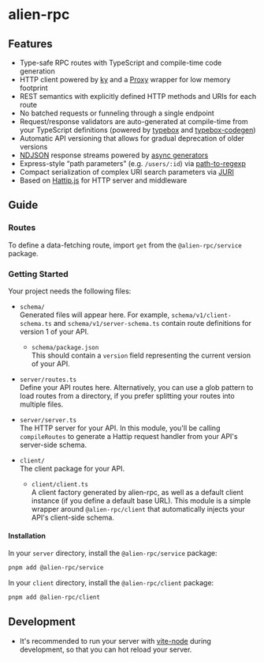 # alien-rpc

## Features

- Type-safe RPC routes with TypeScript and compile-time code generation
- HTTP client powered by [ky](https://github.com/sindresorhus/ky) and a [Proxy](https://developer.mozilla.org/en-US/docs/Web/JavaScript/Reference/Global_Objects/Proxy) wrapper for low memory footprint
- REST semantics with explicitly defined HTTP methods and URIs for each route
- No batched requests or funneling through a single endpoint
- Request/response validators are auto-generated at compile-time from your TypeScript definitions (powered by [typebox](https://github.com/sinclairzx81/typebox) and [typebox-codegen](https://github.com/sinclairzx81/typebox-codegen))
- Automatic API versioning that allows for gradual deprecation of older versions
- [NDJSON](https://github.com/ndjson/ndjson-spec) response streams powered by [async generators](https://developer.mozilla.org/en-US/docs/Web/JavaScript/Reference/Global_Objects/AsyncGenerator)
- Express-style “path parameters” (e.g. `/users/:id`) via [path-to-regexp](https://github.com/pillarjs/path-to-regexp)
- Compact serialization of complex URI search parameters via [JURI](/packages/@alien-rpc/juri)
- Based on [Hattip.js](https://github.com/hattipjs/hattip) for HTTP server and middleware

## Guide

### Routes

To define a data-fetching route, import `get` from the `@alien-rpc/service` package.

### Getting Started

Your project needs the following files:

- `schema/`  
  Generated files will appear here. For example, `schema/v1/client-schema.ts` and `schema/v1/server-schema.ts` contain route definitions for version 1 of your API.

  - `schema/package.json`  
    This should contain a `version` field representing the current version of your API.

- `server/routes.ts`  
  Define your API routes here. Alternatively, you can use a glob pattern to load routes from a directory, if you prefer splitting your routes into multiple files.

- `server/server.ts`  
  The HTTP server for your API. In this module, you'll be calling `compileRoutes` to generate a Hattip request handler from your API's server-side schema.

- `client/`  
  The client package for your API.

  - `client/client.ts`  
    A client factory generated by alien-rpc, as well as a default client instance (if you define a default base URL). This module is a simple wrapper around `@alien-rpc/client` that automatically injects your API's client-side schema.

#### Installation

In your `server` directory, install the `@alien-rpc/service` package:

```sh
pnpm add @alien-rpc/service
```

In your `client` directory, install the `@alien-rpc/client` package:

```sh
pnpm add @alien-rpc/client
```

## Development

- It's recommended to run your server with [vite-node](https://www.npmjs.com/package/vite-node) during development, so that you can hot reload your server.
